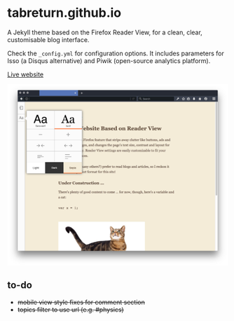 # tabreturn.github.io
A Jekyll theme based on the Firefox Reader View, for a clean, clear,
customisable blog interface.

Check the ``_config.yml`` for configuration options. It includes parameters for
Isso (a Disqus alternative) and Piwik (open-source analytics platform).

[Live website](https://tabreturn.github.io/)

![screenshot](screenshot.png)

## to-do
* ~~mobile view style fixes for comment section~~
* ~~topics filter to use url (e.g. #physics)~~

